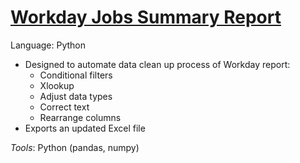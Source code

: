 # [Workday Jobs Summary Report](https://github.com/leoykim/TA-Jobs-Summary-Workday-Cleanup/blob/main/Jobs_Summary_Workday_Cleanup.ipynb)
Language: Python  
  
* Designed to automate data clean up process of Workday report:
  * Conditional filters
  * Xlookup
  * Adjust data types
  * Correct text
  * Rearrange columns
* Exports an updated Excel file
  
*Tools*: Python (pandas, numpy)  

